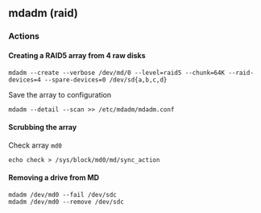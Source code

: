 ## mdadm (raid)

### Actions

#### Creating a RAID5 array from 4 raw disks
```
mdadm --create --verbose /dev/md/0 --level=raid5 --chunk=64K --raid-devices=4 --spare-devices=0 /dev/sd{a,b,c,d}
```
Save the array to configuration
```
mdadm --detail --scan >> /etc/mdadm/mdadm.conf
```

#### Scrubbing the array
Check array `md0`
```
echo check > /sys/block/md0/md/sync_action
```

#### Removing a drive from MD
```
mdadm /dev/md0 --fail /dev/sdc
mdadm /dev/md0 --remove /dev/sdc
```
